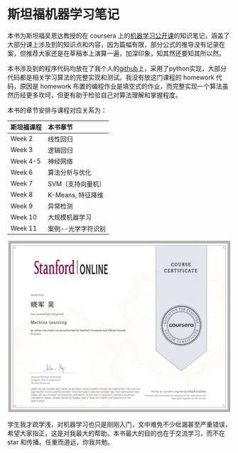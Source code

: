 # 斯坦福机器学习笔记

本书为斯坦福吴恩达教授的在 coursera 上的[机器学习公开课](https://zh.coursera.org/learn/machine-learning)的知识笔记，涵盖了大部分课上涉及到的知识点和内容，因为篇幅有限，部分公式的推导没有记录在案，但推荐大家还是在草稿本上演算一遍，加深印象，知其然还要知其所以然。

本书涉及到的程序代码均放在了我个人的[github](https://github.com/yoyoyohamapi/mit-ml)上，采用了python实现，大部分代码都是相关学习算法的完整实现和测试。我没有放这门课程的 homework 代码，原因是 homework 布置的编程作业是填空式的作业，而完整实现一个算法虽然历经更多坎坷，但更有助于检验自己对算法理解和掌握程度。

本书的章节安排与课程对应关系为：

| 斯坦福课程 | 本书章节           |
|:-----------|:-------------------|
| Week 2     | 线性回归           |
| Week 3     | 逻辑回归           |
| Week 4-5   | 神经网络           |
| Week 6     | 算法分析与优化     |
| Week 7     | SVM（支持向量机）  |
| Week 8     | K-Means, 特征降维  |
| Week 9     | 异常检测           |
| Week 10    | 大规模机器学习     |
| Week 11    | 案例--光学字符识别 |

<div style="text-align:center">
<img src="./证书.jpg" width="500"></img>
</div>

学生我才疏学浅，对机器学习也只是刚刚入门，文中难免不少纰漏甚至严重错误，希望大家指正，这是对我最大的帮助。本书最大的目的也在于交流学习，而不在 star 和传播。任重而道远，你我共勉。
